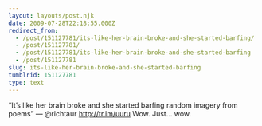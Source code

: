 ```yaml
---
layout: layouts/post.njk
date: 2009-07-28T22:18:55.000Z
redirect_from:
  - /post/151127781/its-like-her-brain-broke-and-she-started-barfing/
  - /post/151127781/
  - /post/151127781/its-like-her-brain-broke-and-she-started-barfing
  - /post/151127781
slug: its-like-her-brain-broke-and-she-started-barfing
tumblrid: 151127781
type: text
---
```

<p>&ldquo;It&rsquo;s like her brain broke and she started barfing random imagery from poems&rdquo; — @richtaur <a href="http://tr.im/uuru">http://tr.im/uuru</a> Wow. Just… wow.</p>
